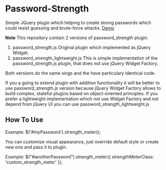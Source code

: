 # Password-Strength
Simple JQuery plugin which helping to create strong passwords which could resist guessing and brute-force attacks.
[Demo](http://mkurayan.github.io/password_strength/)

**Note** This repository contain 2 versions of password_strength plugin.

1. password_strength.js Original plugin which implemented as jQuery Widget.
2. password_strength_lightweight.js This is simple implementation of the password_strength.js plugin, that does not use jQuery Widget Factory.

Both versions do the same sings and the have particulary identical code.

If you a going to extend plugin with addition functionality it will be better to use password_strength.js version because jQuery Widget Factory allows to build complex, stateful plugins based on object-oriented principles.
If you prefer a lightweight implementation which not use Widget Factory and not depend from jQuery UI you can use password_strength_lightweight.js

## How To Use
Example: $('#myPassword').strength_meter();

You can customize visual appearance, just override default style or create new one and pass it to plugin. 

Example: $("#anotherPassword").strength_meter({
            strengthMeterClass: 'custom_strength_meter'
        });

